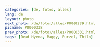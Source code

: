 ```yaml
---
categories: [de, fotos, alles]
lang: de
layout: photo
next_photo: /de/fotos/alles/P0000339.html
picname: P0000338
prev_photo: /de/fotos/alles/P0000331.html
tags: [Dead Hyena, Maggy, Purzel, Thilo]
---
```

